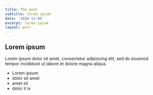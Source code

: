 ```yaml
---
title: The post
subtitle: lorem-ipsum
date: '2020-12-06'
excerpt: lorem-ipsum
layout: post
---
```

## Lorem ipsum
Lorem ipsum dolor sit amet, consectetur adipiscing elit, sed do eiusmod tempor incididunt ut labore et dolore magna aliqua.
- Lorem ipsum
- dolor sit amet
- amet sit
- dolor it is